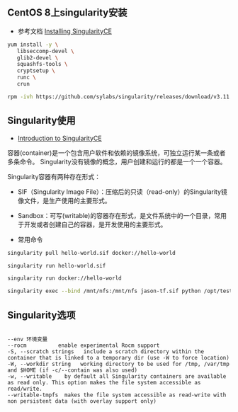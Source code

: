 ## CentOS 8上singularity安装

- 参考文档
[Installing SingularityCE](https://docs.sylabs.io/guides/3.11/admin-guide/installation.html)

```sh
yum install -y \
   libseccomp-devel \
   glib2-devel \
   squashfs-tools \
   cryptsetup \
   runc \
   crun

rpm -ivh https://github.com/sylabs/singularity/releases/download/v3.11.2/singularity-ce-3.11.2-1.el8.x86_64.rpm

```
## Singularity使用
- [Introduction to SingularityCE](https://docs.sylabs.io/guides/3.11/user-guide/introduction.html)

容器(container)是一个包含用户软件和依赖的镜像系统，可独立运行某一条或者多条命令。
Singularity没有镜像的概念，用户创建和运行的都是一个一个容器。

Singularity容器有两种存在形式：
- SIF（Singularity Image File）：压缩后的只读（read-only）的Singularity镜像文件，是生产使用的主要形式。
- Sandbox：可写(writable)的容器存在形式，是文件系统中的一个目录，常用于开发或者创建自己的容器，是开发使用的主要形式。

- 常用命令
```sh
singularity pull hello-world.sif docker://hello-world

singularity run hello-world.sif

singularity run docker://hello-world

singularity exec --bind /mnt/nfs:/mnt/nfs jason-tf.sif python /opt/test.py
```

## Singularity选项
```

--env 环境变量
--rocm          enable experimental Rocm support
-S, --scratch strings   include a scratch directory within the container that is linked to a temporary dir (use -W to force location)
-W, --workdir string   working directory to be used for /tmp, /var/tmp and $HOME (if -c/--contain was also used)
-w, --writable    by default all Singularity containers are available as read only. This option makes the file system accessible as read/write.
--writable-tmpfs  makes the file system accessible as read-write with non persistent data (with overlay support only)

```
